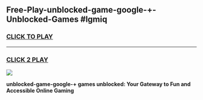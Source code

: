 
## Free-Play-unblocked-game-google-+-Unblocked-Games #lgmiq
<h3>
<a href="https://news.freeplayer.one?title=unblocked-game-google-+&ref=8M">CLICK TO PLAY</a></h3>
<hr>

<h3>
<a href="https://news.freeplayer.one?title=unblocked-game-google-+&ref=8M">CLICK 2 PLAY</a>
  
</h3>

<a href="https://news.freeplayer.one?title=unblocked-game-google-+&ref=8M"><img src="https://clearcache.store/games.png"></a>


**unblocked-game-google-+ games unblocked: Your Gateway to Fun and Accessible Online Gaming**
